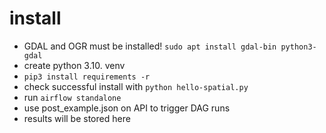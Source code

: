 # install

* GDAL and OGR must be installed! `sudo apt install gdal-bin python3-gdal`
* create python 3.10. venv
* `pip3 install requirements -r`
* check successful install with `python hello-spatial.py`
* run `airflow standalone`
* use post_example.json on API to trigger DAG runs
* results will be stored here